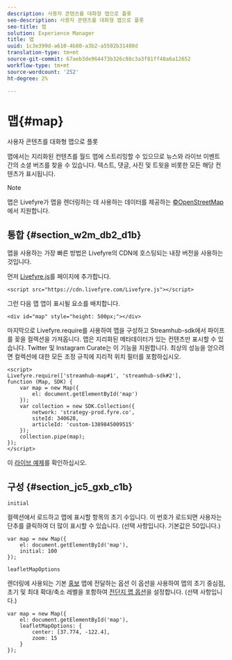 ```yaml
---
description: 사용자 콘텐츠를 대화형 맵으로 플롯
seo-description: 사용자 콘텐츠를 대화형 맵으로 플롯
seo-title: 맵
solution: Experience Manager
title: 맵
uuid: 1c3e399d-a610-4b80-a3b2-a5502b31480d
translation-type: tm+mt
source-git-commit: 67aeb3de964473b326c88c3a3f81ff48a6a12652
workflow-type: tm+mt
source-wordcount: '252'
ht-degree: 2%

---
```



# 맵{#map}

사용자 콘텐츠를 대화형 맵으로 플롯

맵에서는 지리화된 컨텐츠를 월드 맵에 스트리밍할 수 있으므로 뉴스와 라이브 이벤트 간의 소셜 버즈를 찾을 수 있습니다. 텍스트, 댓글, 사진 및 트윗을 비롯한 모든 해당 컨텐츠가 표시됩니다.

>[!NOTE]
>
>맵은 Livefyre가 맵을 렌더링하는 데 사용하는 데이터를 제공하는 [©OpenStreetMap](https://www.openstreetmap.org/copyright)에서 지원합니다.

## 통합 {#section_w2m_db2_d1b}

맵을 사용하는 가장 빠른 방법은 Livefyre의 CDN에 호스팅되는 내장 버전을 사용하는 것입니다.

먼저 [Livefyre.js](https://github.com/Livefyre/Livefyre.js)를 페이지에 추가합니다.

```
<script src="https://cdn.livefyre.com/Livefyre.js"></script> 
```

그런 다음 맵 앱이 표시될 요소를 배치합니다.

```
<div id="map" style="height: 500px;"></div>
```

마지막으로 Livefyre.require를 사용하여 맵을 구성하고 Streamhub-sdk에서 파이프를 꽂을 컬렉션을 가져옵니다. 맵은 지리화된 메타데이터가 있는 컨텐츠만 표시할 수 있습니다. Twitter 및 Instagram Curate는 이 기능을 지원합니다. 최상의 성능을 얻으려면 컬렉션에 대한 모든 조정 규칙에 지리적 위치 필터를 포함하십시오.

```
<script> 
Livefyre.require(['streamhub-map#1', 'streamhub-sdk#2'], 
function (Map, SDK) { 
    var map = new Map({ 
        el: document.getElementById('map') 
    }); 
    var collection = new SDK.Collection({ 
        network: 'strategy-prod.fyre.co', 
        siteId: 340628, 
        articleId: 'custom-1389845009515' 
    }); 
    collection.pipe(map); 
}); 
</script>
```

이 [라이브 예제](https://codepen.io/cheung31/pen/wkmbF)를 확인하십시오.

## 구성 {#section_jc5_gxb_c1b}

`initial`

컬렉션에서 로드하고 맵에 표시할 항목의 초기 수입니다. 이 번호가 로드되면 사용자는 단추를 클릭하여 더 많이 표시할 수 있습니다. (선택 사항입니다. 기본값은 50입니다.)

```
var map = new Map({ 
    el: document.getElementById('map'), 
    initial: 100 
});
```

`leafletMapOptions`

렌더링에 사용되는 기본 [홍보](https://leafletjs.com/) 맵에 전달하는 옵션 이 옵션을 사용하여 맵의 초기 중심점, 초기 및 최대 확대/축소 레벨을 포함하여 [전단지 맵 옵션](https://leafletjs.com/reference.html#map-options)을 설정합니다. (선택 사항입니다.)

```
var map = new Map({ 
    el: document.getElementById('map'), 
    leafletMapOptions: { 
        center: [37.774, -122.4], 
        zoom: 15 
    } 
});
```

